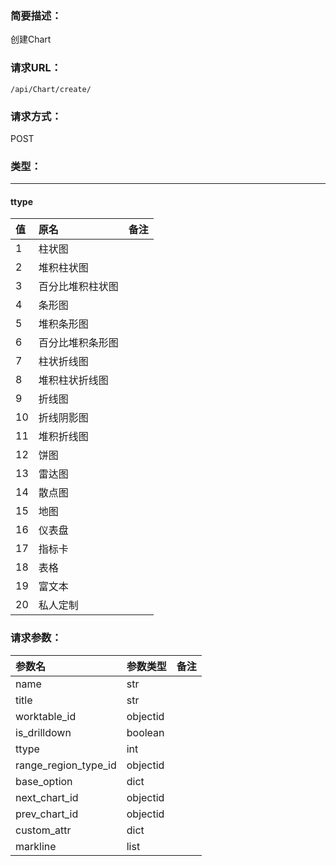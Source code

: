 ### **简要描述：**

创建Chart

### **请求URL：**

`/api/Chart/create/`

### **请求方式：**

POST

### **类型：**

---
#### ttype
|值|原名|备注|
|:--|:--|:--|
|1|柱状图||
|2|堆积柱状图||
|3|百分比堆积柱状图||
|4|条形图||
|5|堆积条形图||
|6|百分比堆积条形图||
|7|柱状折线图||
|8|堆积柱状折线图||
|9|折线图||
|10|折线阴影图||
|11|堆积折线图||
|12|饼图||
|13|雷达图||
|14|散点图||
|15|地图||
|16|仪表盘||
|17|指标卡||
|18|表格||
|19|富文本||
|20|私人定制||


### **请求参数：**

|参数名|参数类型|备注|
|:--|:--|:--|
|name|str||
|title|str||
|worktable_id|objectid||
|is_drilldown|boolean||
|ttype|int||
|range_region_type_id|objectid||
|base_option|dict||
|next_chart_id|objectid||
|prev_chart_id|objectid||
|custom_attr|dict||
|markline|list||
